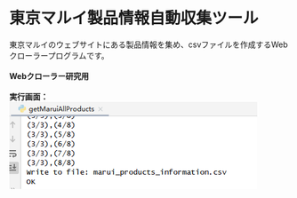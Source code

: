 # 東京マルイ製品情報自動収集ツール
東京マルイのウェブサイトにある製品情報を集め、csvファイルを作成するWebクローラープログラムです。 <br>
<br>
<strong>Webクローラー研究用</strong><br>
<br>
<strong>実行画面：</strong><br>
<img src="https://github.com/Karasukaigan/marui-product-information-collector/blob/main/%E5%AE%9F%E8%A1%8C%E7%94%BB%E9%9D%A2.png"  alt="実行画面" /><br>
